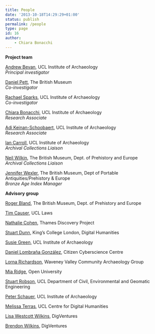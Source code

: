 ```yaml
---
title: People
date: '2013-10-18T14:29:29+01:00'
status: publish
permalink: /people
type: page
id: 16
author: 
    - Chiara Bonacchi
---
```

**Project team**

[Andrew Bevan](http://www.ucl.ac.uk/archaeology/people/staff/bevan "Andrew Bevan"), UCL Institute of Archaeology  
*Principal investigator*

[Daniel Pett](http://www.britishmuseum.org/about_us/departments/staff/portable_antiquities_treasure/daniel_pett.aspx "Daniel Pett"), The British Museum  
*Co-investigator*

[Rachael Sparks](http://www.ucl.ac.uk/archaeology/people/staff/sparks "Rachael Sparks"), UCL Institute of Archaeology  
*Co-investigator*

[Chiara Bonacchi](http://www.ucl.ac.uk/archaeology/people/staff/bonacchi "Chiara Bonacchi"), UCL Institute of Archaeology  
*Research Associate*

[Adi Keinan-Schoobaert](http://www.ucl.ac.uk/archaeology/people/staff/keinan-schoonbaert "Adi Keinan-Schoonbaert"), UCL Institute of Archaeology  
*Research Associate*

[Ian Carroll](http://www.ucl.ac.uk/archaeology/people/staff/technical "Ian Carroll"), UCL Institute of Archaeology  
*Archival Collections Liaison*

[Neil Wilkin](http://www.britishmuseum.org/about_us/departments/staff/prehistory_and_europe/neil_wilkin.aspx "Neil Wilkin"), The British Museum, Dept. of Prehistory and Europe  
*Archival Collections Liaison*

[Jennifer Wexler](https://britishmuseum.academia.edu/JenniferWexler), The British Museum, Dept of Portable Antiquities/Prehistory &amp; Europe  
*Bronze Age Index Manager*

**Advisory group**

[Roger Bland](http://www.britishmuseum.org/about_us/departments/staff/portable_antiquities_treasure/roger_bland.aspx "Roger Bland"), The British Museum, Dept. of Prehistory and Europe

[Tim Causer](http://www.ucl.ac.uk/Bentham-Project/about/staff/causer "Tim Causer"), UCL Laws

[Nathalie Cohen](http://www.thamesdiscovery.org/contact/nathalie-cohen-team-leader "Nathalie Cohen"), Thames Discovery Project

[Stuart Dunn](http://www.kcl.ac.uk/artshums/depts/ddh/people/academic/dunn/index.aspx "Stuart Dunn"), King’s College London, Digital Humanities

[Susie Green](http://www.ucl.ac.uk/archaeology/people/research/green "Susie Green"), UCL Institute of Archaeology

[Daniel Lombraña González](http://daniellombrana.es/pages/about.html "Daniel Lombraña González"), Citizen Cyberscience Centre

[Lorna Richardson](http://citizencyberscience.net "Lorna Richardson"), Waveney Valley Community Archaeology Group

[Mia Ridge](http://www.open.ac.uk/Arts/history/ridge.shtml "Mia Ridge"), Open University

[Stuart Robson](https://iris.ucl.ac.uk/research/personal?upi=SROBS78 "Stuart Robson"), UCL Department of Civil, Environmental and Geomatic Engineering

[Peter Schauer](http://www.ucl.ac.uk/archaeology/people/staff/technical "Peter Schauer"), UCL Institute of Archaeology

[Melissa Terras](http://www.ucl.ac.uk/dis/people/melissaterras "Melissa Terras"), UCL Centre for Digital Humanities

[Lisa Westcott Wilkins](http://digventures.com/about-us/staff/ "Lisa Westcott Wilkins"), DigVentures

[Brendon Wilkins](http://digventures.com/about-us/staff/ "Brendon Wilkins"), DigVentures